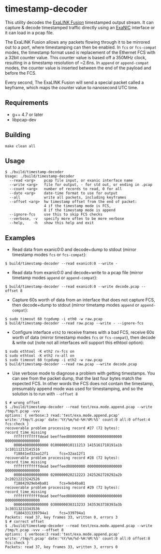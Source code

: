 timestamp-decoder
=================

This utility decodes the [ExaLINK Fusion](http://exablaze.com/exalink-fusion)
timestamped output stream.  It can capture & decode timestamped traffic
directly using an [ExaNIC](http://exablaze.com/exanic-x10) interface or it
can load in a pcap file.

The ExaLINK Fusion allows any packets flowing through it to be mirrored out
to a port, where timestamping can then be enabled.  In `fcs` or `fcs-compat` modes,
the timestamp format used is replacement of the Ethernet FCS with a 32bit counter
value.  This counter value is based off a 350MHz clock, resulting in a timestamp
resolution of ~2.6ns. In `append` or `append-compat` modes, the counter value
is inserted between the end of the payload and before the FCS.

Every second, The ExaLINK Fusion will send a special packet called a
keyframe, which maps the counter value to nanosecond UTC time.

## Requirements

 * g++ 4.7 or later
 * libpcap-dev

## Building

`make clean all`

## Usage

```shell
$ ./build/timestamp-decoder
Usage: ./build/timestamp-decoder
  --read <arg>    pcap file input, or exanic interface name
  --write <arg>   file for output, - for std out, or ending in .pcap
  --count <arg>   number of records to read, 0 for all
  --date <arg>    date-time format to use for output
  --all           write all packets, including keyframes
  --offset <arg>  hw timestamp offset from the end of packet:
                  4 if the timestamp mode is FCS,
                  8 if the timestamp mode is append
  --ignore-fcs    use this to skip FCS checks
  --verbose, -v   specify more often to be more verbose
  --help,    -h   show this help and exit
```

## Examples

* Read data from exanic0:0 and decode+dump to stdout
(mirror timestamp modes `fcs` or `fcs-compat`):

`$ build/timestamp-decoder --read exanic0:0 --write -`

* Read data from exanic0:0 and decode+write to a pcap file
(mirror timetamp modes `append` or `append-compat`):

`$ build/timestamp-decoder --read exanic0:0 --write decode.pcap --offset 8`

* Capture 60s worth of data from an interface that does not capture FCS,
then decode+dump to stdout (mirror timetamp modes `append` or `append-compat`):

```shell
$ sudo timeout 60 tcpdump -i eth0 -w raw.pcap
$ build/timestamp-decoder --read raw.pcap --write - --ignore-fcs
```

* Configure interface `eth2` to receive frames with a bad FCS, receive 60s
worth of data (mirror timestamp modes `fcs` or `fcs-compat`), then decode & write
out (note not all interfaces will support this ethtool option):

```shell
$ sudo ethtool -K eth2 rx-fcs on
$ sudo ethtool -K eth2 rx-all on
$ sudo timeout 60 tcpdump -i eth2 -w raw.pcap
$ build/timestamp-decoder --read raw.pcap --write decode.pcap
```

* Use verbose mode to diagnose a problem with getting timestamps. You can
see from the packet dump, that the last four bytes match the expected FCS.
In other words the FCS does not contain the timestamp, presumably append
mode was used for timestamping, and so the solution is to run with `--offset 8`

```shell
$ # wrong offset
$ ./build/timestamp-decoder --read test/exa.mode.append.pcap --write /tmp/t.pcap -vvv
options: { verbose:3 read:'test/exa.mode.append.pcap' write:'/tmp/t.pcap' date:'%Y/%m/%d-%H:%M:%S' count:0 all:0 offset:4 fcs:check }
recoverable problem processing record #27 (72 bytes): record_time_missing
    ffffffffffffdead beeffeed08000000 0000000000000000 0000000000000000
    0000400000000000 0100000010111213 1415161718191a1b 1c10111213141516
    f18841ed32aa12f1     fcs=32aa12f1
recoverable problem processing record #28 (72 bytes): record_time_missing
    ffffffffffffdead beeffeed08000000 0000000000000000 0000000000000000
    0000400000000000 0200000020212223 2425262728292a2b 2c20212223242526
    f18842929eb4ba81     fcs=9eb4ba81
recoverable problem processing record #29 (72 bytes): record_time_missing
    ffffffffffffdead beeffeed08000000 0000000000000000 0000000000000000
    0000400000000000 0300000030313233 3435363738393a3b 3c30313233343536
    f1884331339794a1     fcs=339794a1
Packets: read 37, key frames 33, written 0, errors 3
$ # correct offset
$ ./build/timestamp-decoder --read test/exa.mode.append.pcap --write /tmp/t.pcap -vvv --offset 8
options: { verbose:3 read:'test/exa.mode.append.pcap' write:'/tmp/t.pcap' date:'%Y/%m/%d-%H:%M:%S' count:0 all:0 offset:8 fcs:check }
Packets: read 37, key frames 33, written 3, errors 0
```
